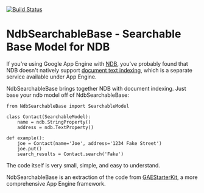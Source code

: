 [![Build Status](https://travis-ci.org/kkinder/NdbSearchableBase.svg?branch=master)](https://travis-ci.org/kkinder/NdbSearchableBase)

# NdbSearchableBase - Searchable Base Model for NDB
If you're using Google App Engine with [NDB](https://cloud.google.com/appengine/docs/python/ndb/), you've probably found that NDB doesn't natively support [document text indexing](https://cloud.google.com/appengine/docs/python/search/), which is a separate service available under App Engine.

NdbSearchableBase brings together NDB with document indexing. Just base your ndb model off of NdbSearchableBase:
    
    from NdbSearchableBase import SearchableModel
    
    class Contact(SearchableModel):
        name = ndb.StringProperty()
        address = ndb.TextProperty()
    
    def example():
        joe = Contact(name='Joe', address='1234 Fake Street')
        joe.put()
        search_results = Contact.search('Fake')

The code itself is very small, simple, and easy to understand.

NdbSearchableBase is an extraction of the code from [GAEStarterKit](https://github.com/kkinder/GAEStarterKit), a more comprehensive App Engine framework.
